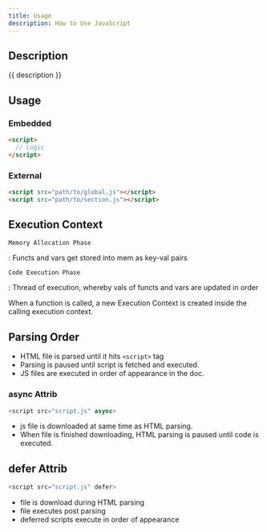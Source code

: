 ```yaml
---
title: Usage
description: How to Use JavaScript
---
```


## Description

{{ description }}

## Usage

### Embedded

```html title="Embedded in head or body elememt"
<script>
  // Logic
</script>
```

### External

```html title="External File Link in head or body element"
<script src="path/to/global.js"></script>
<script src="path/to/section.js"></script>
```

## Execution Context

`Memory Allocation Phase`

:    Functs and vars get stored into mem as key-val pairs

`Code Execution Phase`

:    Thread of execution, whereby vals of functs and vars are updated in order 

When a function is called, a new Execution Context is created inside the calling execution context.

## Parsing Order
 
- HTML file is parsed until it hits `<script>` tag
- Parsing is paused until script is fetched and executed.
- JS files are executed in order of appearance in the doc.

### async Attrib

```js
<script src="script.js" async>
```

- js file is downloaded at same time as HTML parsing.  
- When file is finished downloading, HTML parsing is paused until code is executed.

## defer Attrib

```js
<script src="script.js" defer>
```

- file is download during HTML parsing
- file executes post parsing
- deferred scripts execute in order of appearance
